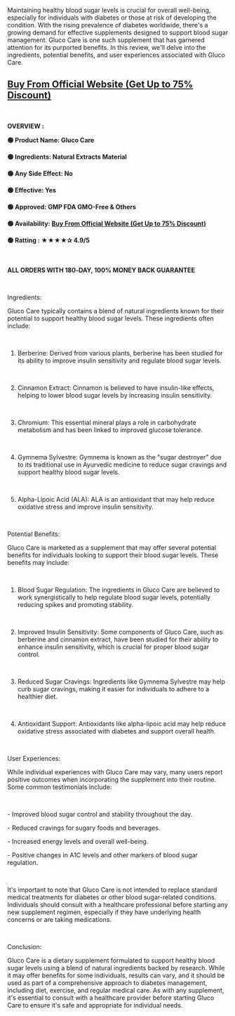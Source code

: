 <span style="font-weight: 400;">Maintaining healthy blood sugar levels is crucial for overall well-being, especially for individuals with diabetes or those at risk of developing the condition. With the rising prevalence of diabetes worldwide, there's a growing demand for effective supplements designed to support blood sugar management. Gluco Care is one such supplement that has garnered attention for its purported benefits. In this review, we'll delve into the ingredients, potential benefits, and user experiences associated with Gluco Care.</span>
<h2><a href="https://t.ly/YGAgE"><b>Buy From Official Website (Get Up to 75% Discount)</b></a></h2>
&nbsp;

<b>OVERVIEW :</b>

<b>🟢 Product Name: Gluco Care</b>

<b>🟢 Ingredients: Natural Extracts Material</b>

<b>🟢 Any Side Effect: No</b>

<b>🟢 Effective: Yes</b>

<b>🟢 Approved: GMP FDA GMO-Free &amp; Others</b>

<b>🟢 Availability: </b><a href="https://t.ly/YGAgE"><b>Buy From Official Website (Get Up to 75% Discount)</b></a>

<b>🟢 Ratting : ★★★★✰ 4.9/5</b>

&nbsp;

<b>ALL ORDERS WITH 180‑DAY, 100% MONEY BACK GUARANTEE</b>

&nbsp;

<span style="font-weight: 400;">Ingredients:</span>

<span style="font-weight: 400;">Gluco Care typically contains a blend of natural ingredients known for their potential to support healthy blood sugar levels. These ingredients often include:</span>

&nbsp;
<ol>
 	<li><span style="font-weight: 400;"> Berberine: Derived from various plants, berberine has been studied for its ability to improve insulin sensitivity and regulate blood sugar levels.</span></li>
</ol>
&nbsp;
<ol start="2">
 	<li><span style="font-weight: 400;"> Cinnamon Extract: Cinnamon is believed to have insulin-like effects, helping to lower blood sugar levels by increasing insulin sensitivity.</span></li>
</ol>
&nbsp;
<ol start="3">
 	<li><span style="font-weight: 400;"> Chromium: This essential mineral plays a role in carbohydrate metabolism and has been linked to improved glucose tolerance.</span></li>
</ol>
&nbsp;
<ol start="4">
 	<li><span style="font-weight: 400;"> Gymnema Sylvestre: Gymnema is known as the "sugar destroyer" due to its traditional use in Ayurvedic medicine to reduce sugar cravings and support healthy blood sugar levels.</span></li>
</ol>
&nbsp;
<ol start="5">
 	<li><span style="font-weight: 400;"> Alpha-Lipoic Acid (ALA): ALA is an antioxidant that may help reduce oxidative stress and improve insulin sensitivity.</span></li>
</ol>
&nbsp;

<span style="font-weight: 400;">Potential Benefits:</span>

<span style="font-weight: 400;">Gluco Care is marketed as a supplement that may offer several potential benefits for individuals looking to support their blood sugar levels. These benefits may include:</span>

&nbsp;
<ol>
 	<li><span style="font-weight: 400;"> Blood Sugar Regulation: The ingredients in Gluco Care are believed to work synergistically to help regulate blood sugar levels, potentially reducing spikes and promoting stability.</span></li>
</ol>
&nbsp;
<ol start="2">
 	<li><span style="font-weight: 400;"> Improved Insulin Sensitivity: Some components of Gluco Care, such as berberine and cinnamon extract, have been studied for their ability to enhance insulin sensitivity, which is crucial for proper blood sugar control.</span></li>
</ol>
&nbsp;
<ol start="3">
 	<li><span style="font-weight: 400;"> Reduced Sugar Cravings: Ingredients like Gymnema Sylvestre may help curb sugar cravings, making it easier for individuals to adhere to a healthier diet.</span></li>
</ol>
&nbsp;
<ol start="4">
 	<li><span style="font-weight: 400;"> Antioxidant Support: Antioxidants like alpha-lipoic acid may help reduce oxidative stress associated with diabetes and support overall health.</span></li>
</ol>
&nbsp;

<span style="font-weight: 400;">User Experiences:</span>

<span style="font-weight: 400;">While individual experiences with Gluco Care may vary, many users report positive outcomes when incorporating the supplement into their routine. Some common testimonials include:</span>

&nbsp;

<span style="font-weight: 400;">- Improved blood sugar control and stability throughout the day.</span>

<span style="font-weight: 400;">- Reduced cravings for sugary foods and beverages.</span>

<span style="font-weight: 400;">- Increased energy levels and overall well-being.</span>

<span style="font-weight: 400;">- Positive changes in A1C levels and other markers of blood sugar regulation.</span>

&nbsp;

<span style="font-weight: 400;">It's important to note that Gluco Care is not intended to replace standard medical treatments for diabetes or other blood sugar-related conditions. Individuals should consult with a healthcare professional before starting any new supplement regimen, especially if they have underlying health concerns or are taking medications.</span>

&nbsp;

<span style="font-weight: 400;">Conclusion:</span>

<span style="font-weight: 400;">Gluco Care is a dietary supplement formulated to support healthy blood sugar levels using a blend of natural ingredients backed by research. While it may offer benefits for some individuals, results can vary, and it should be used as part of a comprehensive approach to diabetes management, including diet, exercise, and regular medical care. As with any supplement, it's essential to consult with a healthcare provider before starting Gluco Care to ensure it's safe and appropriate for individual needs.</span>

&nbsp;
